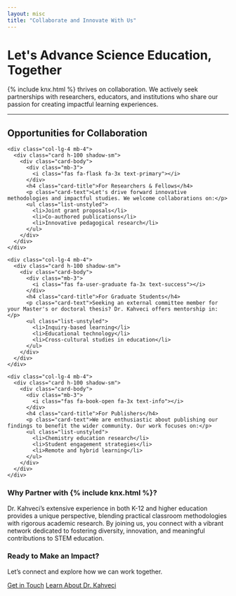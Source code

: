 ```yaml
---
layout: misc
title: "Collaborate and Innovate With Us"
---
```


<div class="container mt-5">

  <div class="text-center mb-5">
    <h1 class="display-4">Let's Advance Science Education, Together</h1>
    <p class="lead">{% include knx.html %} thrives on collaboration. We actively seek partnerships with researchers, educators, and institutions who share our passion for creating impactful learning experiences.</p>
  </div>

  <hr>

<h2 class="text-center my-4">Opportunities for Collaboration</h2>
  <div class="row text-center">

    <div class="col-lg-4 mb-4">
      <div class="card h-100 shadow-sm">
        <div class="card-body">
          <div class="mb-3">
            <i class="fas fa-flask fa-3x text-primary"></i>
          </div>
          <h4 class="card-title">For Researchers & Fellows</h4>
          <p class="card-text">Let's drive forward innovative methodologies and impactful studies. We welcome collaborations on:</p>
          <ul class="list-unstyled">
            <li>Joint grant proposals</li>
            <li>Co-authored publications</li>
            <li>Innovative pedagogical research</li>
          </ul>
        </div>
      </div>
    </div>

    <div class="col-lg-4 mb-4">
      <div class="card h-100 shadow-sm">
        <div class="card-body">
          <div class="mb-3">
            <i class="fas fa-user-graduate fa-3x text-success"></i>
          </div>
          <h4 class="card-title">For Graduate Students</h4>
          <p class="card-text">Seeking an external committee member for your Master's or doctoral thesis? Dr. Kahveci offers mentorship in:</p>
          <ul class="list-unstyled">
            <li>Inquiry-based learning</li>
            <li>Educational technology</li>
            <li>Cross-cultural studies in education</li>
          </ul>
        </div>
      </div>
    </div>

    <div class="col-lg-4 mb-4">
      <div class="card h-100 shadow-sm">
        <div class="card-body">
          <div class="mb-3">
            <i class="fas fa-book-open fa-3x text-info"></i>
          </div>
          <h4 class="card-title">For Publishers</h4>
          <p class="card-text">We are enthusiastic about publishing our findings to benefit the wider community. Our work focuses on:</p>
          <ul class="list-unstyled">
            <li>Chemistry education research</li>
            <li>Student engagement strategies</li>
            <li>Remote and hybrid learning</li>
          </ul>
        </div>
      </div>
    </div>

  </div>

  <div class="row my-5">
    <div class="col">
      <div class="p-4 rounded bg-light">
        <h3 class="text-center">Why Partner with {% include knx.html %}?</h3>
        <p class="text-center">Dr. Kahveci’s extensive experience in both K-12 and higher education provides a unique perspective, blending practical classroom methodologies with rigorous academic research. By joining us, you connect with a vibrant network dedicated to fostering diversity, innovation, and meaningful contributions to STEM education.</p>
      </div>
    </div>
  </div>

  <div class="text-center">
    <h3>Ready to Make an Impact?</h3>
    <p>Let’s connect and explore how we can work together.</p>
    <a href="/contact" class="btn btn-primary btn-lg mt-2"><i class="fas fa-envelope"></i> Get in Touch</a>
    <a href="/murat" class="btn btn-outline-secondary btn-lg mt-2"><i class="fas fa-user-graduate"></i> Learn About Dr. Kahveci</a>
  </div>

</div>